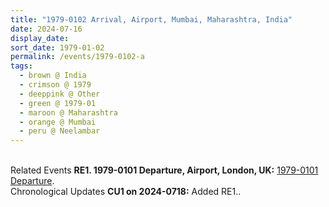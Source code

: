 ```yaml
---
title: "1979-0102 Arrival, Airport, Mumbai, Maharashtra, India"
date: 2024-07-16
display_date: 
sort_date: 1979-01-02
permalink: /events/1979-0102-a
tags:
  - brown @ India
  - crimson @ 1979
  - deeppink @ Other
  - green @ 1979-01
  - maroon @ Maharashtra
  - orange @ Mumbai
  - peru @ Neelambar
---
```


<br>

<wave-list>
  <list-title color="DarkSeaGreen" width="75"> Related Events</list-title>
  <list-item color="BlanchedAlmond"  width="280"><b>RE1. 1979-0101 Departure, Airport, London, UK:</b> <a href="https://seven-teams.github.io/events/1979-0101-b">1979-0101 Departure</a>.</list-item>  
</wave-list>

<br>

<wave-list>
  <list-title color="DarkSeaGreen" width="110">Chronological Updates</list-title>
  <list-item color="BlanchedAlmond" width="280"><b>CU1 on 2024-0718:</b> Added RE1.</font></a>.</list-item>
</wave-list>